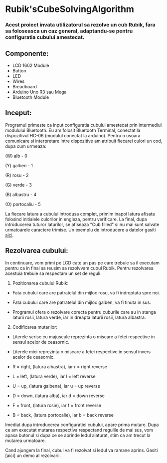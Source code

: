 # **Rubik'sCubeSolvingAlgorithm**

### Acest proiect invata utilizatorul sa rezolve un cub Rubik, fara sa foloseasca un caz general, adaptandu-se pentru configuratia cubului amestecat.

## Componente: 
- LCD 1602 Module
- Button
- LED
- Wires
- Breadboard
- Arduino Uno R3 sau Mega
- Bluetooth Module

## Inceput:
 Programul primeste ca input configuratia cubului amestecat prin intermediul modulului Bluetooth. 
 Eu am folosit Bluetooth Terminal, conectat la dispozitivul HC-06 (modulul conectat la arduino).
 Pentru o usoara comunicare si interpretare intre dispozitive am atribuit fiecarei culori un cod, dupa cum urmeaza:
 
  (W) alb        - 0
  
  (Y) galben     - 1
  
  (R) rosu       - 2
  
  (G) verde      - 3
  
  (B) albastru   - 4
  
  (O) portocaliu - 5
 
 La fiecare latura a cubului introdusa complet, primim inapoi latura afisata folosind initialele culorilor in engleza, pentru verificare.
 La final, dupa introducerea tuturor laturilor, se afiseaza "Cub filled" si nu mai sunt salvate urmatoarele caractere trimise.
 Un exemplu de introducere a datelor gasiti [aici]().
 
## Rezolvarea cubului:
 In continuare, vom primi pe LCD cate un pas pe care trebuie sa il executam pentru ca in final sa reusim sa rezolvvam cubul Rubik.
 Pentru rezolvarea acestuia trebuie sa respectam un set de reguli.
 
 1. Pozitionarea cubului Rubik:
  - Fata cubului care are patratelul din mijloc rosu, va fi indreptata spre noi.
  
  - Fata cubului care are patratelul din mijloc galben, va fi tinuta in sus.
  
  - Programul ofera o rezolvare corecta pentru cuburile care au in stanga laturii rosii, latura verde, iar in dreapta laturii rosii, latura albastra.
 
 2. Codificarea mutarilor:
  
  - Literele scrise cu majuscule reprezinta o miscare a fetei respective in sensul acelor de ceasornic.
  
  - Literele mici reprezinta o miscare a fetei respective in sensul invers acelor de ceasornic.
  
  - R = right, (latura albastra), iar r = right reverse 
  
  - L = left, (latura verde), iar l = left reverse
  
  - U = up, (latura galbena), iar u = up reverse
  
  - D = down, (latura alba), iar d = down reverse
  
  - F = front, (latura rosie), iar f = front reverse
  
  - B = back, (latura portocalie), iar b = back reverse
 
 Imediat dupa introducerea configuratiei cubului, apare prima mutare. Dupa ce am executat mutarea respectiva respectand regulile de mai sus, vom apasa butonul si dupa ce se aprinde ledul alaturat, stim ca am trecut la mutarea urmatoare.

  Cand ajungem la final, cubul va fi rezolvat si ledul va ramane aprins.
  Gasiti [aici] un demo al rezolvarii.
  
  
  
